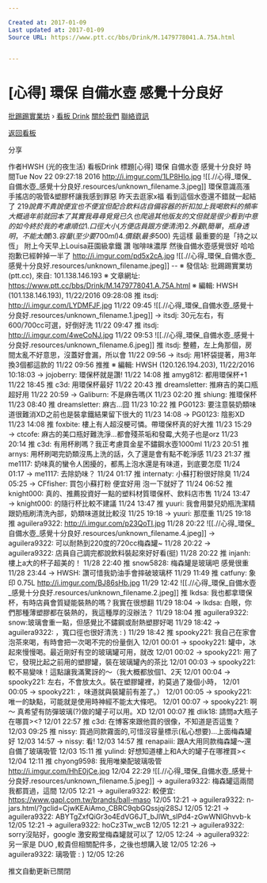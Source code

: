 ```yaml
---

Created at: 2017-01-09
Last updated at: 2017-01-09
Source URL: https://www.ptt.cc/bbs/Drink/M.1479778041.A.75A.html


---
```


# [心得] 環保 自備水壺 感覺十分良好


[批踢踢實業坊](https://www.ptt.cc/) › [看板 Drink](https://www.ptt.cc/bbs/Drink/index.html) [關於我們](https://www.ptt.cc/about.html) [聯絡資訊](https://www.ptt.cc/contact.html)

[返回看板](https://www.ptt.cc/bbs/Drink/index.html)

分享

作者HWSH (光的夜生活)
看板Drink
標題\[心得\] 環保 自備水壺 感覺十分良好
時間Tue Nov 22 09:27:18 2016
<http://i.imgur.com/1LP8Hlo.jpg>
![[.//心得_環保_自備水壺_感覺十分良好.resources/unknown_filename.3.jpeg]]
環保意識高漲 手搖店的吸管&塑膠杯讓我感到罪惡 昨天去逛家x福 看到這個水壺還不錯就一起結了 $219說貴不貴說便宜也不便宜 但配合飲料店自備容器的折扣 加上我喝飲料的頻率 大概過年前就回本了 其實我尋尋覓覓已久 也爬過其他版友的文 但就是很少看到中意的 如今終於 我的考慮順位 1.口徑大小(方便店員跟方便清洗) 2.外觀(簡單，瓶身透明，不能太醜) 3.容量(至少要700ml) 4.價錢(最多$500) 先這樣 最重要的是「持之以恆」 附上今天早上Louisa莊園級拿鐵 讚 咖啡味濃厚 然後自備水壺感覺很好 哈哈 抱歉已經幹掉一半了 <http://i.imgur.com/pd5x2cA.jpg>
![[.//心得_環保_自備水壺_感覺十分良好.resources/unknown_filename.jpeg]]
\-- ※ 發信站: 批踢踢實業坊(ptt.cc), 來自: 101.138.146.193 ※ 文章網址: <https://www.ptt.cc/bbs/Drink/M.1479778041.A.75A.html> ※ 編輯: HWSH (101.138.146.193), 11/22/2016 09:28:08
推 itsdj: <http://i.imgur.com/LYDMFJF.jpg> 11/22 09:45
![[.//心得_環保_自備水壺_感覺十分良好.resources/unknown_filename.1.jpeg]]
→ itsdj: 30元左右，有600/700cc可選，好倒好洗 11/22 09:47
推 itsdj: <http://i.imgur.com/4weCoNJ.jpg> 11/22 09:53
![[.//心得_環保_自備水壺_感覺十分良好.resources/unknown_filename.6.jpeg]]
推 itsdj: 整體，左上角那個，房間太亂不好意思，沒蓋好會漏，所以會 11/22 09:56
→ itsdj: 用1杯袋提著，用3年換3個都這款的 11/22 09:56
推推 ※ 編輯: HWSH (120.126.194.203), 11/22/2016 10:18:03
→ jojoberry: 環保杯就是讚! 11/22 14:08
推 amyg812: 都用環保杯+1 11/22 18:45
推 c3d: 用環保杯最好 11/22 20:43
推 dreamsletter: 推麻吉的美口瓶 超好用 11/22 20:59
→ Galiburn: 不是麻告嗎(X 11/23 02:20
推 shiung: 推環保杯 11/23 08:40
推 dreamsletter: 麻古...囧 11/23 10:22
推 PG0123: 要注意裝奶類味道很難消XD之前也是裝拿鐵結果留下很大的 11/23 14:08
→ PG0123: 陰影XD 11/23 14:08
推 foxbite: 樓上有人超沒梗可憐。帶環保杯真的好大推 11/23 15:29
→ ctcofe: 麻古的美口瓶好難洗淨...都會殘茶垢和發霉,大苑子也是orz 11/23 20:14
推 c3d: 有用杯刷嗎？我正考慮買金星不鏽鋼水壺1000ml 11/23 20:51
推 arnys: 用杯刷喝完奶類沒馬上洗的話，久了還是會有點不乾淨感 11/23 21:37
推 me1117: 奶味真的蠻令人困擾的，都馬上泡水還是有味道，到底要怎麼 11/24 01:17
→ me1117: 去除奶味？ 11/24 01:17
推 internaty: 小蘇打粉很好除臭 11/24 05:25
→ CFfisher: 買包小蘇打粉 便宜好用 泡一下就好了 11/24 06:52
推 knight000: 真的、推薦投資好一點的塑料材質環保杯、飲料店市售 11/24 13:47
→ knight000: 的隨行杯比較不建議 11/24 13:47
推 yuuri: 我會用嬰兒奶瓶洗潔精跟奶瓶刷清洗內部，奶類味道就比較沒 11/25 19:18
→ yuuri: 那麼重 11/25 19:18
推 aguilera9322: <http://i.imgur.com/p23QoTI.jpg> 11/28 20:22
![[.//心得_環保_自備水壺_感覺十分良好.resources/unknown_filename.4.jpeg]]
→ aguilera9322: 可以耐熱到220度的720cc梅森罐~ 11/28 20:22
→ aguilera9322: 店員自己調完都說飲料裝起來好好看(挺) 11/28 20:22
推 injanh: 樓上a大的杯子超美的！ 11/28 22:40
推 snow5828: 梅森罐是玻璃吧 感覺很重 11/28 23:44
→ HWSH: 讚可惜我奶油手會摔破玻璃杯 11/29 11:49
推 catfuny: 象印 0.75L <http://i.imgur.com/BJ86sHb.jpg> 11/29 12:42
![[.//心得_環保_自備水壺_感覺十分良好.resources/unknown_filename.2.jpeg]]
推 lkdsa: 我也都拿環保杯，有時店員會質疑能裝熱的嗎？我實在很想翻 11/29 18:04
→ lkdsa: 白眼，你們那種薄塑膠都在裝熱的，我這種厚的沒辦法？ 11/29 18:04
推 aguilera9322: snow:玻璃會重一點，但感覺比不鏽鋼或耐熱塑膠好喝 11/29 18:42
→ aguilera9322: ，寬口徑也很好清洗 : ) 11/29 18:42
推 spooky221: 我自己在家會泡茶來喝，有時會把一次喝不完的份量倒入 12/01 00:01
→ spooky221: 罐中，冰起來慢慢喝。最近剛好有空的玻璃罐可用，就改 12/01 00:02
→ spooky221: 用了它，發現比起之前用的塑膠罐，裝在玻璃罐內的茶比 12/01 00:03
→ spooky221: 較不易變味！這點讓我滿驚訝的～（我大概都放個1、2天 12/01 00:04
→ spooky221: 左右，不會放太久。裝在塑膠罐裡，約莫過了幾個小時， 12/01 00:05
→ spooky221: ，味道就與裝罐前有差了。） 12/01 00:05
→ spooky221: 唯一的缺點，可能就是使用時神經不能太大條吧。 12/01 00:07
→ spooky221: 啊～ 真希望有防彈玻璃(?)做的罐子可以用。XD 12/01 00:07
推 dlik18: 請問a大瓶子在哪買><? 12/01 22:57
推 c3d: 在博客來跟他買的很像，不知道是否這隻？ 12/03 09:25
推 nissy: 買過同款霧面的,可惜沒容量標示(私心想要)…上面梅森罐好 12/03 14:57
→ nissy: 看! 12/03 14:57
推 renapaiii: 跟A大用同款梅森罐～還自備了玻璃吸管 12/03 15:11
推 yulind: 好想知道樓上和A大的罐子在哪裡買>< 12/04 12:11
推 chyong9598: 我用唯樂配玻璃吸管<http://i.imgur.com/HhE0jCe.jpg> 12/04 22:29
![[.//心得_環保_自備水壺_感覺十分良好.resources/unknown_filename.5.jpeg]]
→ aguilera9322: 梅森罐這兩間我都買過，這間 12/05 12:21
→ aguilera9322: 較便宜: <https://www.gapl.com.tw/brands/ball-maso> 12/05 12:21
→ aguilera9322: n-jars.html/?gclid=CjwKEAiAmo\_CBRC9qbGQssjqi28SJ 12/05 12:21
→ aguilera9322: ABYTgZxfQiGr3o4EdVG6JT\_bJlWt\_sIPd4-zGwWNlGhvvb-k 12/05 12:21
→ aguilera9322: hoCz3Tw\_wcB 12/05 12:21
→ aguilera9322: sorry沒貼好，google 激安殿堂梅森罐就可以了 12/05 12:24
→ aguilera9322: 另一家是 DUO ,較貴但相關配件多，之後也想購入玻 12/05 12:26
→ aguilera9322: 璃吸管 : ) 12/05 12:26

推文自動更新已關閉

